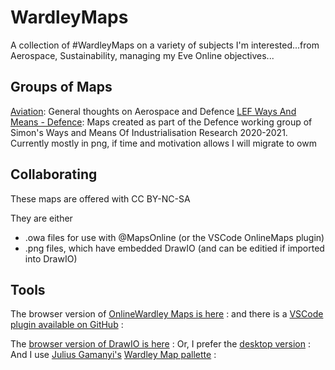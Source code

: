 # WardleyMaps
A collection of #WardleyMaps on a variety of subjects I'm interested...from Aerospace, Sustainability, managing my Eve Online objectives...

## Groups of Maps
[Aviation](aviation): General thoughts on Aerospace and Defence
[LEF Ways And Means - Defence](LEFWaysAndMeansDefence): Maps created as part of the Defence working group of Simon's Ways and Means Of Industrialisation Research 2020-2021. Currently mostly in png, if time and motivation allows I will migrate to owm

## Collaborating
These maps are offered with CC BY-NC-SA

They are either
- .owa files for use with @MapsOnline (or the VSCode OnlineMaps plugin)
- .png files, which have embedded DrawIO (and can be editied if imported into DrawIO)

## Tools

The browser version of [OnlineWardley Maps is here](https://onlinewardleymaps.com/) :
and there is a [VSCode plugin available on GitHub](https://marketplace.visualstudio.com/items?itemName=damonsk.vscode-wardley-maps) :

The [browser version of DrawIO is here](https://app.diagrams.net/) :
Or, I prefer the [desktop version](https://github.com/jgraph/drawio-desktop) : 
And I use [Julius Gamanyi's](@juliusgb) [Wardley Map pallette](https://github.com/juliusgb/wardley-map-icons) : 